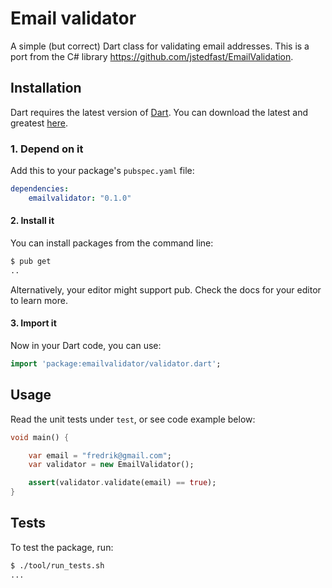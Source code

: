 # Email validator

A simple (but correct) Dart class for validating email addresses. This is a port from the C# library https://github.com/jstedfast/EmailValidation.

## Installation

Dart requires the latest version of [Dart](https://www.dartlang.org/). You can download the latest and greatest [here](https://www.dartlang.org/tools/sdk#install).

### 1. Depend on it

Add this to your package's `pubspec.yaml` file:
```yaml
dependencies:
    emailvalidator: "0.1.0"
```

#### 2. Install it

You can install packages from the command line:

```bash
$ pub get
..
```

Alternatively, your editor might support pub. Check the docs for your editor to learn more.

#### 3. Import it

Now in your Dart code, you can use:

```Dart
import 'package:emailvalidator/validator.dart';
```

## Usage

Read the unit tests under `test`, or see code example below:

```Dart
void main() {

    var email = "fredrik@gmail.com";
    var validator = new EmailValidator();

    assert(validator.validate(email) == true);
}
```

## Tests

To test the package, run:

```bash
$ ./tool/run_tests.sh
...
```
